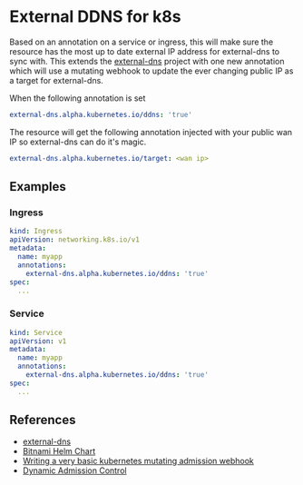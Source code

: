 # External DDNS for k8s

Based on an annotation on a service or ingress, this will make sure the resource has the most up to date external IP address for external-dns to sync with. This extends the [external-dns](https://github.com/kubernetes-sigs/external-dns) project with one new annotation which will use a mutating webhook to update the ever changing public IP as a target for external-dns. 

When the following annotation is set
```yaml
external-dns.alpha.kubernetes.io/ddns: 'true'
```
The resource will get the following annotation injected with your public wan IP so external-dns can do it's magic.
```yaml
external-dns.alpha.kubernetes.io/target: <wan ip>
```

## Examples  

### Ingress  

```yaml
kind: Ingress
apiVersion: networking.k8s.io/v1
metadata:
  name: myapp
  annotations:
    external-dns.alpha.kubernetes.io/ddns: 'true'
spec:
  ...
```

### Service  

```yaml
kind: Service
apiVersion: v1
metadata:
  name: myapp
  annotations:
    external-dns.alpha.kubernetes.io/ddns: 'true'
spec:
  ...
```

## References  
 - [external-dns](https://github.com/kubernetes-sigs/external-dns)
 - [Bitnami Helm Chart](https://github.com/bitnami/charts/tree/master/bitnami/external-dns)
 - [Writing a very basic kubernetes mutating admission webhook](https://medium.com/ovni/writing-a-very-basic-kubernetes-mutating-admission-webhook-398dbbcb63ec)
 - [Dynamic Admission Control](https://kubernetes.io/docs/reference/access-authn-authz/extensible-admission-controllers/)